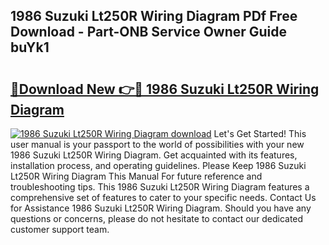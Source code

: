## 1986 Suzuki Lt250R Wiring Diagram PDf Free Download - Part-ONB Service Owner Guide buYk1

# <h2><a href="http://dfkydqh.blite.top/?on=1986+Suzuki+Lt250R+Wiring+Diagram">🔗Download New 👉🔴 1986 Suzuki Lt250R Wiring Diagram</a></h2>

[![1986 Suzuki Lt250R Wiring Diagram download](https://i.imgur.com/lujVjoI.png)](http://dfkydqh.blite.top/?on=1986+Suzuki+Lt250R+Wiring+Diagram)
Let's Get Started! This user manual is your passport to the world of possibilities with your new 1986 Suzuki Lt250R Wiring Diagram. Get acquainted with its features, installation process, and operating guidelines. Please Keep 1986 Suzuki Lt250R Wiring Diagram This Manual For future reference and troubleshooting tips. This 1986 Suzuki Lt250R Wiring Diagram features a comprehensive set of features to cater to your specific needs. Contact Us for Assistance 1986 Suzuki Lt250R Wiring Diagram. Should you have any questions or concerns, please do not hesitate to contact our dedicated customer support team.
